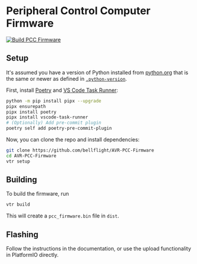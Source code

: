 # Peripheral Control Computer Firmware

[![Build PCC Firmware](https://github.com/bellflight/AVR-PCC-Firmware/actions/workflows/build.yml/badge.svg)](https://github.com/bellflight/AVR-PCC-Firmware/actions/workflows/build.yml)

## Setup

It's assumed you have a version of Python installed from
[python.org](https://python.org) that is the same or newer as
defined in [`.python-version`](.python-version).

First, install [Poetry](https://python-poetry.org/) and
[VS Code Task Runner](https://pypi.org/project/vscode-task-runner/):

```bash
python -m pip install pipx --upgrade
pipx ensurepath
pipx install poetry
pipx install vscode-task-runner
# (Optionally) Add pre-commit plugin
poetry self add poetry-pre-commit-plugin
```

Now, you can clone the repo and install dependencies:

```bash
git clone https://github.com/bellflight/AVR-PCC-Firmware
cd AVR-PCC-Firmware
vtr setup
```

## Building

To build the firmware, run

```bash
vtr build
```

This will create a `pcc_firmware.bin` file in `dist`.

## Flashing

Follow the instructions in the documentation, or use the upload functionality
in PlatformIO directly.
